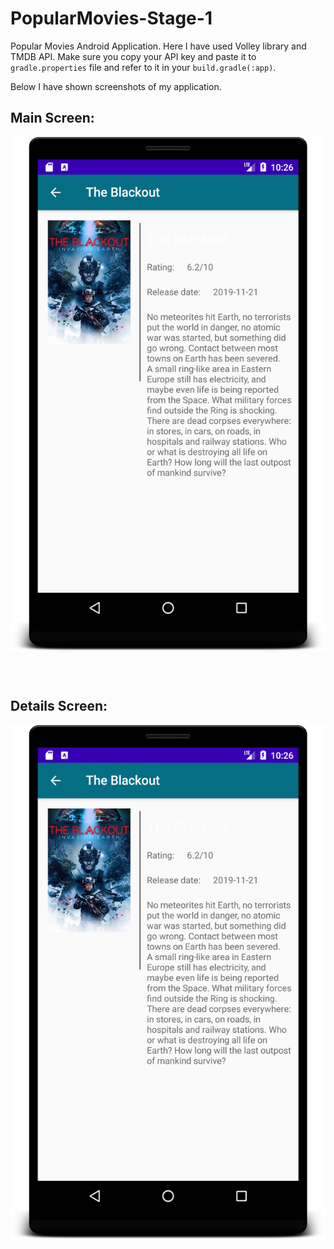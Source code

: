 # PopularMovies-Stage-1
Popular Movies Android Application.
Here I have used Volley library and TMDB API.
Make sure you copy your API key and paste it to ```gradle.properties``` file and refer to it in your ```build.gradle(:app)```.


Below I have shown screenshots of my application.

## Main Screen:

<img src="https://raw.githubusercontent.com/anikkcah/ImageblobsforReadme/master/detailsScreen.png">

<img vspace="20">

## Details Screen:

<img src="https://raw.githubusercontent.com/anikkcah/ImageblobsforReadme/master/detailsScreen.png">
